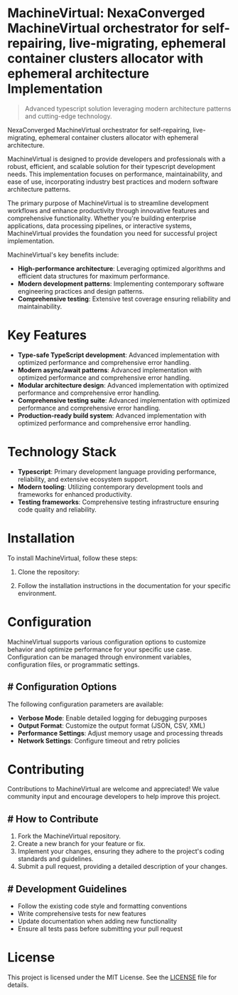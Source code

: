 <!-- fallback_MachineVirtual_20250804221208_30080 -->

# MachineVirtual: NexaConverged MachineVirtual orchestrator for self-repairing, live-migrating, ephemeral container clusters allocator with ephemeral architecture Implementation
> Advanced typescript solution leveraging modern architecture patterns and cutting-edge technology.

NexaConverged MachineVirtual orchestrator for self-repairing, live-migrating, ephemeral container clusters allocator with ephemeral architecture.

MachineVirtual is designed to provide developers and professionals with a robust, efficient, and scalable solution for their typescript development needs. This implementation focuses on performance, maintainability, and ease of use, incorporating industry best practices and modern software architecture patterns.

The primary purpose of MachineVirtual is to streamline development workflows and enhance productivity through innovative features and comprehensive functionality. Whether you're building enterprise applications, data processing pipelines, or interactive systems, MachineVirtual provides the foundation you need for successful project implementation.

MachineVirtual's key benefits include:

* **High-performance architecture**: Leveraging optimized algorithms and efficient data structures for maximum performance.
* **Modern development patterns**: Implementing contemporary software engineering practices and design patterns.
* **Comprehensive testing**: Extensive test coverage ensuring reliability and maintainability.

# Key Features

* **Type-safe TypeScript development**: Advanced implementation with optimized performance and comprehensive error handling.
* **Modern async/await patterns**: Advanced implementation with optimized performance and comprehensive error handling.
* **Modular architecture design**: Advanced implementation with optimized performance and comprehensive error handling.
* **Comprehensive testing suite**: Advanced implementation with optimized performance and comprehensive error handling.
* **Production-ready build system**: Advanced implementation with optimized performance and comprehensive error handling.

# Technology Stack

* **Typescript**: Primary development language providing performance, reliability, and extensive ecosystem support.
* **Modern tooling**: Utilizing contemporary development tools and frameworks for enhanced productivity.
* **Testing frameworks**: Comprehensive testing infrastructure ensuring code quality and reliability.

# Installation

To install MachineVirtual, follow these steps:

1. Clone the repository:


2. Follow the installation instructions in the documentation for your specific environment.

# Configuration

MachineVirtual supports various configuration options to customize behavior and optimize performance for your specific use case. Configuration can be managed through environment variables, configuration files, or programmatic settings.

## # Configuration Options

The following configuration parameters are available:

* **Verbose Mode**: Enable detailed logging for debugging purposes
* **Output Format**: Customize the output format (JSON, CSV, XML)
* **Performance Settings**: Adjust memory usage and processing threads
* **Network Settings**: Configure timeout and retry policies

# Contributing

Contributions to MachineVirtual are welcome and appreciated! We value community input and encourage developers to help improve this project.

## # How to Contribute

1. Fork the MachineVirtual repository.
2. Create a new branch for your feature or fix.
3. Implement your changes, ensuring they adhere to the project's coding standards and guidelines.
4. Submit a pull request, providing a detailed description of your changes.

## # Development Guidelines

* Follow the existing code style and formatting conventions
* Write comprehensive tests for new features
* Update documentation when adding new functionality
* Ensure all tests pass before submitting your pull request

# License

This project is licensed under the MIT License. See the [LICENSE](https://github.com/coralnws/MachineVirtual/blob/main/LICENSE) file for details.
